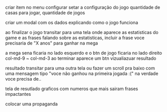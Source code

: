 criar item no menu configurar
	setar a configuração do jogo
		quantidade de casas para jogar, quantidade de jogos
		
criar um modal com os dados explicando como o jogo funciona

ao finalizar o jogo transitar para uma tela onde aparece as estatisticas do game
e as frases falando sobre as estatisticas, incluir a frase voce precisaria de "X anos" para ganhar na mega


a mega sena ficaria no lado esquerdo e o btn de jogo ficaria no lado direito
col-md-9 ~ col-md-3
ao terminar aparece um btn vizualiazuar resultado

resultado transitar para uma outra tela ou fazer um scroll pra baixo com uma mensagem tipo
"voce não ganhou na primeira jogada :(" na verdade voce precisa de..

tela de resutlado
	graficos com numeros que mais sairam
	frases impactantes



colocar uma propaganda